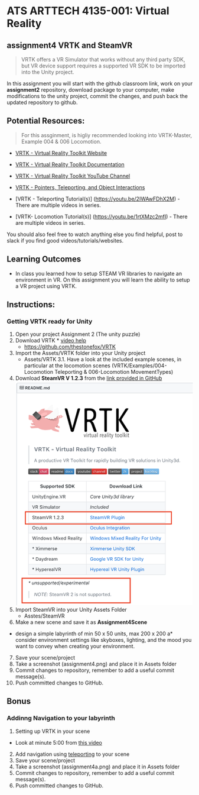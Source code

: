 # ATS ARTTECH 4135-001: Virtual Reality

## assignment4 VRTK and SteamVR



>VRTK offers a VR Simulator that works without any third party SDK, but VR device support requires a supported VR SDK to be imported into the Unity project.

In this assignment you will start with the github classroom link, work on your **assignment2** repository, download package to your computer, make modifications to the unity project, commit the changes, and push back the updated repository to github.



## Potential Resources:
> For this assginment, is higliy recommended looking into  VRTK-Master, Example 004 & 006 Locomotion.

- [VRTK - Virtual Reality Toolkit Website](https://vrtoolkit.readme.io)
- [VRTK - Virtual Reality Toolkit Documentation](https://vrtoolkit.readme.io/docs)
- [VRTK - Virtual Reality Toolkit YouTube Channel](https://www.youtube.com/channel/UCWRk-LEMUNoZxUmY1wO7DBQ)

- [VRTK - Pointers, Teleporting, and Object Interactions](https://youtu.be/sW9lxEUXfe8)
- [VRTK - Teleporting Tutorial(s)] (https://youtu.be/2IWAwFDhX2M) - There are multiple videos in series.
- [VRTK- Locomotion Tutorial(s)] (https://youtu.be/1rtXMzc2mfI) - There are multiple videos in series.

You should also feel free to watch anything else you find helpful, post to slack if you find good videos/tutorials/websites.

## Learning Outcomes
- In class you learned how to setup STEAM VR libraries to navigate an environment in VR. On this assignment you will learn the ability to setup a VR project using VRTK.

## Instructions:

### Getting VRTK ready for Unity

1. Open your project Assignment 2 (The unity puzzle)
2. Download VRTK 
  * [video help](https://youtu.be/tyFV9oBReqg)
	* https://github.com/thestonefox/VRTK
3. Import the Assets/VRTK folder into your Unity project
	* Assets/VRTK
	3.1. Have a look at the included example scenes, in particular at the locomotion scenes (VRTK/Examples/004-Locomotion Teleporting & 006-Locomotion MovementTypes)
4. Download **SteamVR V 1.2.3** from the [link provided in GitHub](https://github.com/ValveSoftware/steamvr_unity_plugin/releases/download/1.2.3/SteamVR.Plugin.unitypackage)
![](VTRK-observations.png)
5. Import SteamVR into your Unity Assets Folder
	* Asstes/SteamVR
6. Make a new scene and save it as **Assignment4Scene** 
  * design a simple labyrinth of min 50 x 50 units, max 200 x 200 
  a* consider environment settings like skyboxes, lighting, and the mood you want to convey when creating your environment.
7. Save your scene/project
8. Take a screenshot (assignment4.png) and place it in Assets folder
8. Commit changes to repository, remember to add a useful commit message(s).
9. Push committed changes to GitHub.

## Bonus
### Addinng Navigation to your labyrinth 
1. Setting up VRTK in your scene 
  * Look at minute 5:00 from [this video](https://youtu.be/tyFV9oBReqg)
2. Add navigation using [teleporting](https://youtu.be/2IWAwFDhX2M) to your scene 
3. Save your scene/project
8. Take a screenshot (assignment4a.png) and place it in Assets folder
4. Commit changes to repository, remember to add a useful commit message(s).
5. Push committed changes to GitHub.

